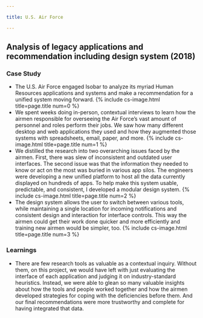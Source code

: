 ```yaml
---

title: U.S. Air Force

---
```


## Analysis of legacy applications and recommendation including design system (2018)

### Case Study

- The U.S. Air Force engaged Isobar to analyze its myriad Human Resources applications and systems and make a recommendation for a unified system moving forward.
{% include cs-image.html title=page.title num=0 %}
- We spent weeks doing in-person, contextual interviews to learn how the airmen responsible for overseeing the Air Force’s vast amount of personnel and roles perform their jobs. We saw how many different desktop and web applications they used and how they augmented those systems with spreadsheets, email, paper, and more.
{% include cs-image.html title=page.title num=1 %}
- We distilled the research into two overarching issues faced by the airmen. First, there was slew of inconsistent and outdated user interfaces. The second issue was that the information they needed to know or act on the most was buried in various app silos. The engineers were developing a new unified platform to host all the data currently displayed on hundreds of apps. To help make this system usable, predictable, and consistent, I developed a modular design system.
{% include cs-image.html title=page.title num=2 %}
- The design system allows the user to switch between various tools, while maintaining a single location for incoming notifications and consistent design and interaction for interface controls. This way the airmen could get their work done quicker and more efficiently and training new airmen would be simpler, too.
{% include cs-image.html title=page.title num=3 %}

### Learnings

- There are few research tools as valuable as a contextual inquiry. Without them, on this project, we would have left with just evaluating the interface of each application and judging it on industry-standard heuristics. Instead, we were able to glean so many valuable insights about how the tools and people worked together and how the airmen developed strategies for coping with the deficiencies before them. And our final recommendations were more trustworthy and complete for having integrated that data.